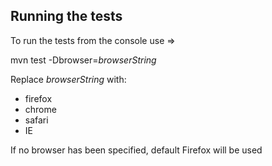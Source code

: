 ## Running the tests

To run the tests from the console use => 

mvn test -Dbrowser=*browserString*

Replace *browserString* with:

- firefox
- chrome
- safari
- IE

 If no browser has been specified, default Firefox will be used



